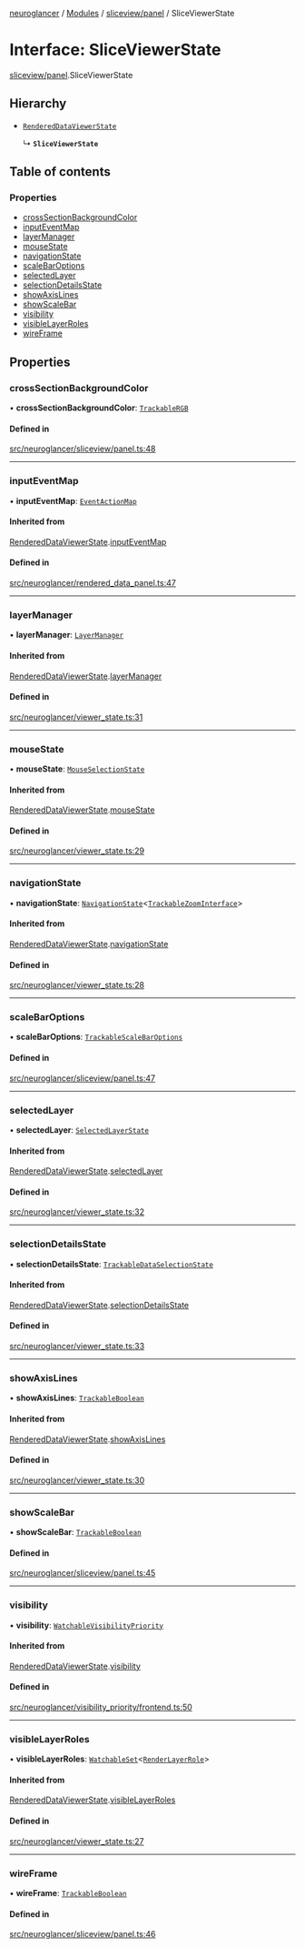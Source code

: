 [neuroglancer](../README.md) / [Modules](../modules.md) / [sliceview/panel](../modules/sliceview_panel.md) / SliceViewerState

# Interface: SliceViewerState

[sliceview/panel](../modules/sliceview_panel.md).SliceViewerState

## Hierarchy

- [`RenderedDataViewerState`](perspective_view_panel._internal_.RenderedDataViewerState.md)

  ↳ **`SliceViewerState`**

## Table of contents

### Properties

- [crossSectionBackgroundColor](sliceview_panel.SliceViewerState.md#crosssectionbackgroundcolor)
- [inputEventMap](sliceview_panel.SliceViewerState.md#inputeventmap)
- [layerManager](sliceview_panel.SliceViewerState.md#layermanager)
- [mouseState](sliceview_panel.SliceViewerState.md#mousestate)
- [navigationState](sliceview_panel.SliceViewerState.md#navigationstate)
- [scaleBarOptions](sliceview_panel.SliceViewerState.md#scalebaroptions)
- [selectedLayer](sliceview_panel.SliceViewerState.md#selectedlayer)
- [selectionDetailsState](sliceview_panel.SliceViewerState.md#selectiondetailsstate)
- [showAxisLines](sliceview_panel.SliceViewerState.md#showaxislines)
- [showScaleBar](sliceview_panel.SliceViewerState.md#showscalebar)
- [visibility](sliceview_panel.SliceViewerState.md#visibility)
- [visibleLayerRoles](sliceview_panel.SliceViewerState.md#visiblelayerroles)
- [wireFrame](sliceview_panel.SliceViewerState.md#wireframe)

## Properties

### crossSectionBackgroundColor

• **crossSectionBackgroundColor**: [`TrackableRGB`](../classes/util_color.TrackableRGB.md)

#### Defined in

[src/neuroglancer/sliceview/panel.ts:48](https://github.com/ActiveBrainAtlas2/neuroglancer/blob/1beb5d34/src/neuroglancer/sliceview/panel.ts#L48)

___

### inputEventMap

• **inputEventMap**: [`EventActionMap`](../classes/util_event_action_map.EventActionMap.md)

#### Inherited from

[RenderedDataViewerState](perspective_view_panel._internal_.RenderedDataViewerState.md).[inputEventMap](perspective_view_panel._internal_.RenderedDataViewerState.md#inputeventmap)

#### Defined in

[src/neuroglancer/rendered_data_panel.ts:47](https://github.com/ActiveBrainAtlas2/neuroglancer/blob/1beb5d34/src/neuroglancer/rendered_data_panel.ts#L47)

___

### layerManager

• **layerManager**: [`LayerManager`](../classes/annotation_annotation_layer_state._internal_.LayerManager.md)

#### Inherited from

[RenderedDataViewerState](perspective_view_panel._internal_.RenderedDataViewerState.md).[layerManager](perspective_view_panel._internal_.RenderedDataViewerState.md#layermanager)

#### Defined in

[src/neuroglancer/viewer_state.ts:31](https://github.com/ActiveBrainAtlas2/neuroglancer/blob/1beb5d34/src/neuroglancer/viewer_state.ts#L31)

___

### mouseState

• **mouseState**: [`MouseSelectionState`](../classes/annotation_annotation_layer_state._internal_.MouseSelectionState.md)

#### Inherited from

[RenderedDataViewerState](perspective_view_panel._internal_.RenderedDataViewerState.md).[mouseState](perspective_view_panel._internal_.RenderedDataViewerState.md#mousestate)

#### Defined in

[src/neuroglancer/viewer_state.ts:29](https://github.com/ActiveBrainAtlas2/neuroglancer/blob/1beb5d34/src/neuroglancer/viewer_state.ts#L29)

___

### navigationState

• **navigationState**: [`NavigationState`](../classes/annotation_polygon._internal_.NavigationState.md)<[`TrackableZoomInterface`](../modules/annotation_polygon._internal_.md#trackablezoominterface)\>

#### Inherited from

[RenderedDataViewerState](perspective_view_panel._internal_.RenderedDataViewerState.md).[navigationState](perspective_view_panel._internal_.RenderedDataViewerState.md#navigationstate)

#### Defined in

[src/neuroglancer/viewer_state.ts:28](https://github.com/ActiveBrainAtlas2/neuroglancer/blob/1beb5d34/src/neuroglancer/viewer_state.ts#L28)

___

### scaleBarOptions

• **scaleBarOptions**: [`TrackableScaleBarOptions`](../classes/widget_scale_bar.TrackableScaleBarOptions.md)

#### Defined in

[src/neuroglancer/sliceview/panel.ts:47](https://github.com/ActiveBrainAtlas2/neuroglancer/blob/1beb5d34/src/neuroglancer/sliceview/panel.ts#L47)

___

### selectedLayer

• **selectedLayer**: [`SelectedLayerState`](../classes/annotation_annotation_layer_state._internal_.SelectedLayerState.md)

#### Inherited from

[RenderedDataViewerState](perspective_view_panel._internal_.RenderedDataViewerState.md).[selectedLayer](perspective_view_panel._internal_.RenderedDataViewerState.md#selectedlayer)

#### Defined in

[src/neuroglancer/viewer_state.ts:32](https://github.com/ActiveBrainAtlas2/neuroglancer/blob/1beb5d34/src/neuroglancer/viewer_state.ts#L32)

___

### selectionDetailsState

• **selectionDetailsState**: [`TrackableDataSelectionState`](../classes/annotation_annotation_layer_state._internal_.TrackableDataSelectionState.md)

#### Inherited from

[RenderedDataViewerState](perspective_view_panel._internal_.RenderedDataViewerState.md).[selectionDetailsState](perspective_view_panel._internal_.RenderedDataViewerState.md#selectiondetailsstate)

#### Defined in

[src/neuroglancer/viewer_state.ts:33](https://github.com/ActiveBrainAtlas2/neuroglancer/blob/1beb5d34/src/neuroglancer/viewer_state.ts#L33)

___

### showAxisLines

• **showAxisLines**: [`TrackableBoolean`](../classes/annotation_annotation_layer_state._internal_.TrackableBoolean.md)

#### Inherited from

[RenderedDataViewerState](perspective_view_panel._internal_.RenderedDataViewerState.md).[showAxisLines](perspective_view_panel._internal_.RenderedDataViewerState.md#showaxislines)

#### Defined in

[src/neuroglancer/viewer_state.ts:30](https://github.com/ActiveBrainAtlas2/neuroglancer/blob/1beb5d34/src/neuroglancer/viewer_state.ts#L30)

___

### showScaleBar

• **showScaleBar**: [`TrackableBoolean`](../classes/annotation_annotation_layer_state._internal_.TrackableBoolean.md)

#### Defined in

[src/neuroglancer/sliceview/panel.ts:45](https://github.com/ActiveBrainAtlas2/neuroglancer/blob/1beb5d34/src/neuroglancer/sliceview/panel.ts#L45)

___

### visibility

• **visibility**: [`WatchableVisibilityPriority`](../classes/visibility_priority_frontend.WatchableVisibilityPriority.md)

#### Inherited from

[RenderedDataViewerState](perspective_view_panel._internal_.RenderedDataViewerState.md).[visibility](perspective_view_panel._internal_.RenderedDataViewerState.md#visibility)

#### Defined in

[src/neuroglancer/visibility_priority/frontend.ts:50](https://github.com/ActiveBrainAtlas2/neuroglancer/blob/1beb5d34/src/neuroglancer/visibility_priority/frontend.ts#L50)

___

### visibleLayerRoles

• **visibleLayerRoles**: [`WatchableSet`](../classes/datasource_state_share._internal_.WatchableSet.md)<[`RenderLayerRole`](../enums/annotation_annotation_layer_state._internal_.RenderLayerRole.md)\>

#### Inherited from

[RenderedDataViewerState](perspective_view_panel._internal_.RenderedDataViewerState.md).[visibleLayerRoles](perspective_view_panel._internal_.RenderedDataViewerState.md#visiblelayerroles)

#### Defined in

[src/neuroglancer/viewer_state.ts:27](https://github.com/ActiveBrainAtlas2/neuroglancer/blob/1beb5d34/src/neuroglancer/viewer_state.ts#L27)

___

### wireFrame

• **wireFrame**: [`TrackableBoolean`](../classes/annotation_annotation_layer_state._internal_.TrackableBoolean.md)

#### Defined in

[src/neuroglancer/sliceview/panel.ts:46](https://github.com/ActiveBrainAtlas2/neuroglancer/blob/1beb5d34/src/neuroglancer/sliceview/panel.ts#L46)
